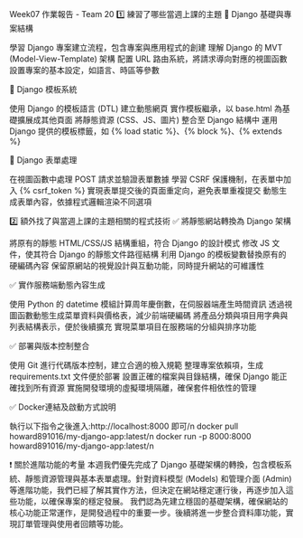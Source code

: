 Week07 作業報告 - Team 20
1️⃣ 練習了哪些當週上課的主題
🔹 Django 基礎與專案結構

學習 Django 專案建立流程，包含專案與應用程式的創建
理解 Django 的 MVT (Model-View-Template) 架構
配置 URL 路由系統，將請求導向對應的視圖函數
設置專案的基本設定，如語言、時區等參數

🔹 Django 模板系統

使用 Django 的模板語言 (DTL) 建立動態網頁
實作模板繼承，以 base.html 為基礎擴展成其他頁面
將靜態資源 (CSS、JS、圖片) 整合至 Django 結構中
運用 Django 提供的模板標籤，如 {% load static %}、{% block %}、{% extends %}

🔹 Django 表單處理

在視圖函數中處理 POST 請求並驗證表單數據
學習 CSRF 保護機制，在表單中加入 {% csrf_token %}
實現表單提交後的頁面重定向，避免表單重複提交
動態生成表單內容，依據程式邏輯渲染不同選項


2️⃣ 額外找了與當週上課的主題相關的程式技術
✅ 將靜態網站轉換為 Django 架構

將原有的靜態 HTML/CSS/JS 結構重組，符合 Django 的設計模式
修改 JS 文件，使其符合 Django 的靜態文件路徑結構
利用 Django 的模板變數替換原有的硬編碼內容
保留原網站的視覺設計與互動功能，同時提升網站的可維護性

✅ 實作服務端動態內容生成

使用 Python 的 datetime 模組計算周年慶倒數，在伺服器端產生時間資訊
透過視圖函數動態生成菜單資料與價格表，減少前端硬編碼
將產品分類與項目用字典與列表結構表示，便於後續擴充
實現菜單項目在服務端的分組與排序功能

✅ 部署與版本控制整合

使用 Git 進行代碼版本控制，建立合適的檢入規範
整理專案依賴項，生成 requirements.txt 文件便於部署
設置正確的檔案與目錄結構，確保 Django 能正確找到所有資源
實施開發環境的虛擬環境隔離，確保套件相依性的管理

✅ Docker連結及啟動方式說明

執行以下指令之後進入:http://localhost:8000 即可/n
docker pull howard891016/my-django-app:latest/n
docker run -p 8000:8000 howard891016/my-django-app:latest/n

❗ 關於進階功能的考量
本週我們優先完成了 Django 基礎架構的轉換，包含模板系統、靜態資源管理與基本表單處理。針對資料模型 (Models) 和管理介面 (Admin) 等進階功能，我們已經了解其實作方法，但決定在網站穩定運行後，再逐步加入這些功能，以確保專案的穩定發展。
我們認為先建立穩固的基礎架構，確保網站的核心功能正常運作，是開發過程中的重要一步。後續將進一步整合資料庫功能，實現訂單管理與使用者回饋等功能。

